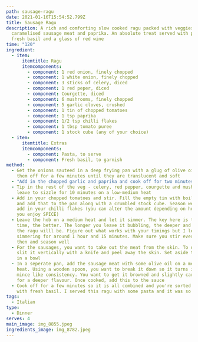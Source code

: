 ```yaml
---
path: sausage-ragu
date: 2021-01-16T15:54:52.799Z
title: Sausage Ragu
description: A rich and comforting slow cooked ragu packed with veggies,
  caramelised sausage meat and paprika. An absolute treat served with pasta,
  fresh basil and a glass of red wine
time: "120"
ingredient:
  - item:
      itemtitle: Ragu
      itemcomponents:
        - component: 1 red onion, finely chopped
        - component: 1 white onion, finely chopped
        - component: 3 sticks of celery, diced
        - component: 1 red peper, diced
        - component: Courgette, diced
        - component: 6 mushrooms, finely chopped
        - component: 5 garlic cloves, crushed
        - component: 1 tin of chopped tomatoes
        - component: 1 tsp paprika
        - component: 1/2 tsp chilli flakes
        - component: 1 tbsp tomato puree
        - component: 1 stock cube (any of your choice)
  - item:
      itemtitle: Extras
      itemcomponents:
        - component: Pasta, to serve
        - component: Fresh basil, to garnish
method:
  - Get the onions sauteed in a deep frying pan with a glug of olive oil. Cook
    them off for a few minutes until they are translucent and soft
  - "Add in the chopped garlic and paprika and cook off for two minutes "
  - Tip in the rest of the veg - celery, red pepper, courgette and mushrooms and
    leave to sizzle for 10 minutes on a low-medium heat
  - Add in your chopped tomatoes and stir. Fill the empty tin with boiling water
    and add that to the pan along with a crumbled stock cube. Season well and
    add in your chilli flakes (you can alter the amount depending on how much
    you enjoy SPICE)
  - Leave the hob on a medium heat and let it simmer. The key here is the more
    time, the better. The longer you leave it bubbling, the deeper and richer
    the ragu willl be. Figure out what works with your timings but I left mine
    simmering for around 1 hour and 15 minutes. Make sure you stir every now and
    then and season well
  - For the sausages, you want to take out the meat from the skin. To do this, I
    slit it vertically with a knife and peel away the skin. Set aside the meat
    in a bowl
  - In a seperate pan, add the sausage meat with some olive oil on a medium
    heat. Using a wooden spoon, you want to break it down so it turns into a
    mince like consistency. You want to get it browned and slightly caramelised
    for a deeper flavour. Once cooked, add this to the sauce
  - Cook off for a few minutes so it is all combined and you're sorted. Garnish
    with fresh basil. I served this ragu with some pasta and it was so delicious
tags:
  - Italian
type:
  - Dinner
serves: 4
main_image: img_8855.jpeg
ingredients_image: img_8782.jpeg
---
```

